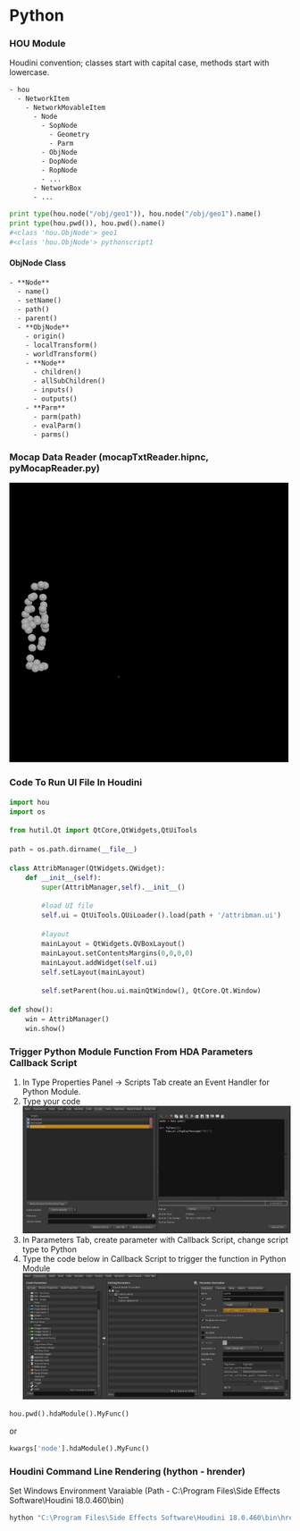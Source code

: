 # Python
### HOU Module
Houdini convention; classes start with capital case, methods start with lowercase.
```
- hou
  - NetworkItem
    - NetworkMovableItem
      - Node
        - SopNode
          - Geometry
          - Parm
        - ObjNode
        - DopNode
        - RopNode
        - ...
      - NetworkBox
      - ...
```

```python
print type(hou.node("/obj/geo1")), hou.node("/obj/geo1").name()
print type(hou.pwd()), hou.pwd().name()
#<class 'hou.ObjNode'> geo1
#<class 'hou.ObjNode'> pythonscript1
```

#### ObjNode Class
```
- **Node**
  - name()
  - setName()
  - path()
  - parent()
  - **ObjNode**
    - origin()
    - localTransform()
    - worldTransform()
    - **Node**
      - children()
      - allSubChildren()
      - inputs()
      - outputs()
    - **Parm**
      - parm(path)
      - evalParm()
      - parms()
```
### Mocap Data Reader (mocapTxtReader.hipnc, pyMocapReader.py)
![](mocap.gif)
### Code To Run UI File In Houdini
```python
import hou
import os

from hutil.Qt import QtCore,QtWidgets,QtUiTools

path = os.path.dirname(__file__)

class AttribManager(QtWidgets.QWidget):
    def __init__(self):
        super(AttribManager,self).__init__()

        #load UI file
        self.ui = QtUiTools.QUiLoader().load(path + '/attribman.ui')

        #layout
        mainLayout = QtWidgets.QVBoxLayout()
        mainLayout.setContentsMargins(0,0,0,0)
        mainLayout.addWidget(self.ui)
        self.setLayout(mainLayout)

        self.setParent(hou.ui.mainQtWindow(), QtCore.Qt.Window)

def show():
    win = AttribManager()
    win.show()
```

### Trigger Python Module Function From HDA Parameters Callback Script
1. In Type Properties Panel -> Scripts Tab create an Event Handler for Python Module.
2. Type your code
![](hda_py01.JPG)
3. In Parameters Tab, create parameter with Callback Script, change script type to Python
4. Type the code below in Callback Script to trigger the function in Python Module
![](hda_py02.JPG)
```python
hou.pwd().hdaModule().MyFunc()
```
or
```python
kwargs['node'].hdaModule().MyFunc()
```

### Houdini Command Line Rendering (hython - hrender)

Set Windows Environment Varaiable (Path - C:\Program Files\Side Effects Software\Houdini 18.0.460\bin)

```python
hython "C:\Program Files\Side Effects Software\Houdini 18.0.460\bin\hrender.py" camera_clouds.hipnc -d mantra1 -e -f 1 120
```

